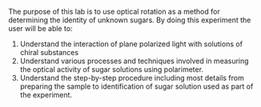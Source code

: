The purpose of this lab is to use optical rotation as a method for determining the identity of unknown sugars. By doing this experiment the user will be able to:

1. Understand the interaction of plane polarized light with solutions of chiral substances  
2. Understand various processes and techniques involved in measuring the optical activity of sugar solutions using polarimeter.  
3. Understand the step-by-step procedure including most details from preparing the sample to identification of sugar solution used as part of the experiment.
